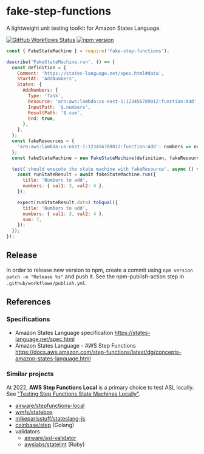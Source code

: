 fake-step-functions
=====

A lightweight unit testing toolkit for Amazon States Language.

[![GitHub Workflows Status](https://github.com/oshikiri/fake-step-functions/workflows/test/badge.svg)](https://github.com/oshikiri/fake-step-functions/actions)
[![npm version](https://badge.fury.io/js/fake-step-functions.svg)](https://badge.fury.io/js/fake-step-functions)

```js
const { FakeStateMachine } = require('fake-step-functions');

describe('FakeStateMachine.run', () => {
  const definition = {
    Comment: 'https://states-language.net/spec.html#data',
    StartAt: 'AddNumbers',
    States: {
      AddNumbers: {
        Type: 'Task',
        Resource: 'arn:aws:lambda:us-east-1:123456789012:function:Add',
        InputPath: '$.numbers',
        ResultPath: '$.sum',
        End: true,
      },
    },
  };
  const fakeResources = {
    'arn:aws:lambda:us-east-1:123456789012:function:Add': numbers => numbers.val1 + numbers.val2,
  };
  const fakeStateMachine = new FakeStateMachine(definition, fakeResources);

  test('should execute the state machine with fakeResource', async () => {
    const runStateResult = await fakeStateMachine.run({
      title: 'Numbers to add',
      numbers: { val1: 3, val2: 4 },
    });

    expect(runStateResult.data).toEqual({
      title: 'Numbers to add',
      numbers: { val1: 3, val2: 4 },
      sum: 7,
    });
  });
});
```


## Release

In order to release new version to npm, create a commit using `npm version patch -m "Release %s"` and push it.
See the npm-publish-action step in `.github/workflows/publish.yml`.


## References

### Specifications

- Amazon States Language specification <https://states-language.net/spec.html>
- Amazon States Language - AWS Step Functions <https://docs.aws.amazon.com/step-functions/latest/dg/concepts-amazon-states-language.html>


### Similar projects

At 2022, **AWS Step Functions Local** is a primary choice to test ASL locally.
See ["Testing Step Functions State Machines Locally"](https://docs.aws.amazon.com/step-functions/latest/dg/sfn-local.html).

- [airware/stepfunctions\-local](https://github.com/airware/stepfunctions-local)
- [wmfs/statebox](https://github.com/wmfs/statebox)
- [mikeparisstuff/stateslang\-js](https://github.com/mikeparisstuff/stateslang-js)
- [coinbase/step](https://github.com/coinbase/step) (Golang)
- validators
  - [airware/asl\-validator](https://github.com/airware/asl-validator)
  - [awslabs/statelint](https://github.com/awslabs/statelint) (Ruby)

